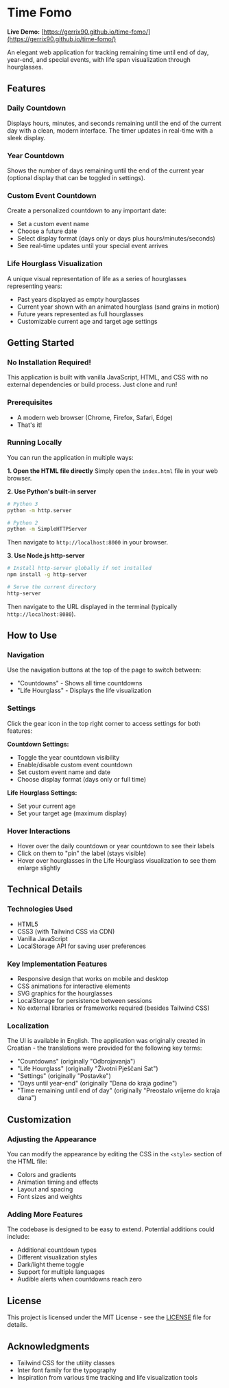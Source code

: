 # Time Fomo

**Live Demo:** [https://gerrix90.github.io/time-fomo/](https://gerrix90.github.io/time-fomo/)

An elegant web application for tracking remaining time until end of day, year-end, and special events, with life span visualization through hourglasses.

## Features

### Daily Countdown
Displays hours, minutes, and seconds remaining until the end of the current day with a clean, modern interface. The timer updates in real-time with a sleek display.

### Year Countdown
Shows the number of days remaining until the end of the current year (optional display that can be toggled in settings).

### Custom Event Countdown
Create a personalized countdown to any important date:
- Set a custom event name
- Choose a future date 
- Select display format (days only or days plus hours/minutes/seconds)
- See real-time updates until your special event arrives

### Life Hourglass Visualization
A unique visual representation of life as a series of hourglasses representing years:
- Past years displayed as empty hourglasses
- Current year shown with an animated hourglass (sand grains in motion)
- Future years represented as full hourglasses
- Customizable current age and target age settings

## Getting Started

### No Installation Required!
This application is built with vanilla JavaScript, HTML, and CSS with no external dependencies or build process. Just clone and run!

### Prerequisites
- A modern web browser (Chrome, Firefox, Safari, Edge)
- That's it!

### Running Locally

You can run the application in multiple ways:

**1. Open the HTML file directly**
Simply open the `index.html` file in your web browser.

**2. Use Python's built-in server**
```bash
# Python 3
python -m http.server

# Python 2
python -m SimpleHTTPServer
```
Then navigate to `http://localhost:8000` in your browser.

**3. Use Node.js http-server**
```bash
# Install http-server globally if not installed
npm install -g http-server

# Serve the current directory
http-server
```
Then navigate to the URL displayed in the terminal (typically `http://localhost:8080`).

## How to Use

### Navigation
Use the navigation buttons at the top of the page to switch between:
- "Countdowns" - Shows all time countdowns
- "Life Hourglass" - Displays the life visualization

### Settings
Click the gear icon in the top right corner to access settings for both features:

**Countdown Settings:**
- Toggle the year countdown visibility
- Enable/disable custom event countdown
- Set custom event name and date
- Choose display format (days only or full time)

**Life Hourglass Settings:**
- Set your current age
- Set your target age (maximum display)

### Hover Interactions
- Hover over the daily countdown or year countdown to see their labels
- Click on them to "pin" the label (stays visible)
- Hover over hourglasses in the Life Hourglass visualization to see them enlarge slightly

## Technical Details

### Technologies Used
- HTML5
- CSS3 (with Tailwind CSS via CDN)
- Vanilla JavaScript
- LocalStorage API for saving user preferences

### Key Implementation Features
- Responsive design that works on mobile and desktop
- CSS animations for interactive elements
- SVG graphics for the hourglasses
- LocalStorage for persistence between sessions
- No external libraries or frameworks required (besides Tailwind CSS)

### Localization
The UI is available in English. The application was originally created in Croatian - the translations were provided for the following key terms:
- "Countdowns" (originally "Odbrojavanja")
- "Life Hourglass" (originally "Životni Pješčani Sat")
- "Settings" (originally "Postavke")
- "Days until year-end" (originally "Dana do kraja godine")
- "Time remaining until end of day" (originally "Preostalo vrijeme do kraja dana")

## Customization

### Adjusting the Appearance
You can modify the appearance by editing the CSS in the `<style>` section of the HTML file:
- Colors and gradients
- Animation timing and effects
- Layout and spacing
- Font sizes and weights

### Adding More Features
The codebase is designed to be easy to extend. Potential additions could include:
- Additional countdown types
- Different visualization styles
- Dark/light theme toggle
- Support for multiple languages
- Audible alerts when countdowns reach zero

## License

This project is licensed under the MIT License - see the [LICENSE](LICENSE) file for details.

## Acknowledgments

- Tailwind CSS for the utility classes
- Inter font family for the typography
- Inspiration from various time tracking and life visualization tools